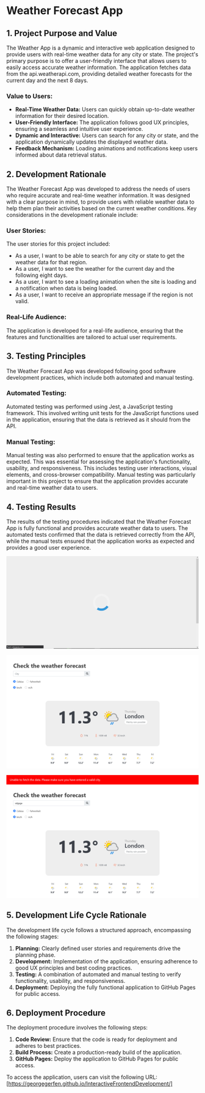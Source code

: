# Weather Forecast App

## 1. Project Purpose and Value

The Weather App is a dynamic and interactive web application designed to provide users with real-time weather data for any city or state. The project's primary purpose is to offer a user-friendly interface that allows users to easily access accurate weather information. The application fetches data from the api.weatherapi.com, providing detailed weather forecasts for the current day and the next 8 days.

### Value to Users:

- **Real-Time Weather Data:** Users can quickly obtain up-to-date weather information for their desired location.
- **User-Friendly Interface:** The application follows good UX principles, ensuring a seamless and intuitive user experience.
- **Dynamic and Interactive:** Users can search for any city or state, and the application dynamically updates the displayed weather data.
- **Feedback Mechanism:** Loading animations and notifications keep users informed about data retrieval status.

## 2. Development Rationale

The Weather Forecast App was developed to address the needs of users who require accurate and real-time weather information. It was designed with a clear purpose in mind, to provide users with reliable weather data to help them plan their activities based on the current weather conditions. Key considerations in the development rationale include:

### User Stories:

The user stories for this project included:

- As a user, I want to be able to search for any city or state to get the weather data for that region.
- As a user, I want to see the weather for the current day and the following eight days.
- As a user, I want to see a loading animation when the site is loading and a notification when data is being loaded.
- As a user, I want to receive an appropriate message if the region is not valid.

### Real-Life Audience:

The application is developed for a real-life audience, ensuring that the features and functionalities are tailored to actual user requirements.

## 3. Testing Principles

The Weather Forecast App was developed following good software development practices, which include both automated and manual testing. 

### Automated Testing:

Automated testing was performed using Jest, a JavaScript testing framework. This involved writing unit tests for the JavaScript functions used in the application, ensuring that the data is retrieved as it should from the API. 

### Manual Testing:

Manual testing was also performed to ensure that the application works as expected. This was essential for assessing the application's functionality, usability, and responsiveness. This includes testing user interactions, visual elements, and cross-browser compatibility. Manual testing was particularly important in this project to ensure that the application provides accurate and real-time weather data to users.

## 4. Testing Results

The results of the testing procedures indicated that the Weather Forecast App is fully functional and provides accurate weather data to users. The automated tests confirmed that the data is retrieved correctly from the API, while the manual tests ensured that the application works as expected and provides a good user experience.

![Initial load](./loading_site.PNG)

![Display](./display.png)

![Error](./error_message.png)


## 5. Development Life Cycle Rationale

The development life cycle follows a structured approach, encompassing the following stages:

1. **Planning:** Clearly defined user stories and requirements drive the planning phase.
2. **Development:** Implementation of the application, ensuring adherence to good UX principles and best coding practices.
3. **Testing:** A combination of automated and manual testing to verify functionality, usability, and responsiveness.
4. **Deployment:** Deploying the fully functional application to GitHub Pages for public access.

## 6. Deployment Procedure

The deployment procedure involves the following steps:

1. **Code Review:** Ensure that the code is ready for deployment and adheres to best practices.
2. **Build Process:** Create a production-ready build of the application.
3. **GitHub Pages:** Deploy the application to GitHub Pages for public access.

To access the application, users can visit the following URL: [https://georgegerfen.github.io/InteractiveFrontendDevelopment/]
